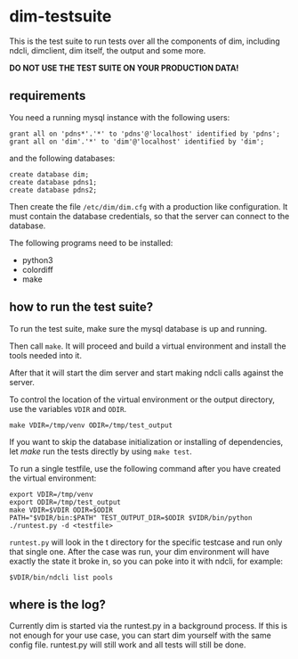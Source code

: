 dim-testsuite
=============

This is the test suite to run tests over all the components of dim, including
ndcli, dimclient, dim itself, the output and some more.

**DO NOT USE THE TEST SUITE ON YOUR PRODUCTION DATA!**

requirements
------------

You need a running mysql instance with the following users:

```
grant all on 'pdns*'.'*' to 'pdns'@'localhost' identified by 'pdns';
grant all on 'dim'.'*' to 'dim'@'localhost' identified by 'dim';
```

and the following databases:
```
create database dim;
create database pdns1;
create database pdns2;
```

Then create the file `/etc/dim/dim.cfg` with a production like configuration.
It must contain the database credentials, so that the server can connect to the
database.

The following programs need to be installed:

* python3
* colordiff
* make

how to run the test suite?
--------------------------

To run the test suite, make sure the mysql database is up and running.

Then call `make`.
It will proceed and build a virtual environment and install the tools needed
into it.

After that it will start the dim server and start making ndcli calls against
the server.

To control the location of the virtual environment or the output directory,
use the variables `VDIR` and `ODIR`.

```
make VDIR=/tmp/venv ODIR=/tmp/test_output
```

If you want to skip the database initialization or installing of dependencies,
let *make* run the tests directly by using `make test`.

To run a single testfile, use the following command after you have created the
virtual environment:

```
export VDIR=/tmp/venv
export ODIR=/tmp/test_output
make VDIR=$VDIR ODIR=$ODIR
PATH="$VDIR/bin:$PATH" TEST_OUTPUT_DIR=$ODIR $VIDR/bin/python ./runtest.py -d <testfile>
```

`runtest.py` will look in the t directory for the specific testcase and run
only that single one. After the case was run, your dim environment will have
exactly the state it broke in, so you can poke into it with ndcli, for example:

```
$VDIR/bin/ndcli list pools
```

where is the log?
-----------------

Currently dim is started via the runtest.py in a background process. If this is
not enough for your use case, you can start dim yourself with the same config
file.
runtest.py will still work and all tests will still be done.

